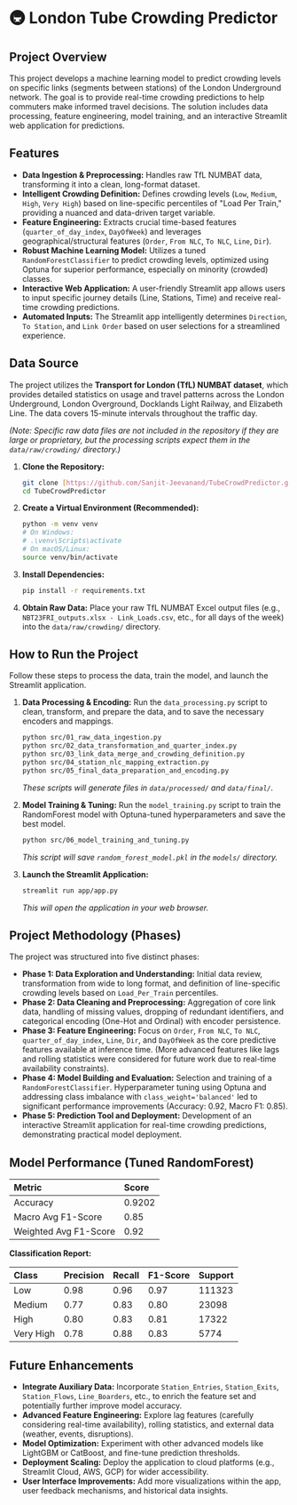 # 🚇 London Tube Crowding Predictor

## Project Overview

This project develops a machine learning model to predict crowding levels on specific links (segments between stations) of the London Underground network. The goal is to provide real-time crowding predictions to help commuters make informed travel decisions. The solution includes data processing, feature engineering, model training, and an interactive Streamlit web application for predictions.

## Features

* **Data Ingestion & Preprocessing:** Handles raw TfL NUMBAT data, transforming it into a clean, long-format dataset.
* **Intelligent Crowding Definition:** Defines crowding levels (`Low`, `Medium`, `High`, `Very High`) based on line-specific percentiles of "Load Per Train," providing a nuanced and data-driven target variable.
* **Feature Engineering:** Extracts crucial time-based features (`quarter_of_day_index`, `DayOfWeek`) and leverages geographical/structural features (`Order`, `From NLC`, `To NLC`, `Line`, `Dir`).
* **Robust Machine Learning Model:** Utilizes a tuned `RandomForestClassifier` to predict crowding levels, optimized using Optuna for superior performance, especially on minority (crowded) classes.
* **Interactive Web Application:** A user-friendly Streamlit app allows users to input specific journey details (Line, Stations, Time) and receive real-time crowding predictions.
* **Automated Inputs:** The Streamlit app intelligently determines `Direction`, `To Station`, and `Link Order` based on user selections for a streamlined experience.

## Data Source

The project utilizes the **Transport for London (TfL) NUMBAT dataset**, which provides detailed statistics on usage and travel patterns across the London Underground, London Overground, Docklands Light Railway, and Elizabeth Line. The data covers 15-minute intervals throughout the traffic day.

*(Note: Specific raw data files are not included in the repository if they are large or proprietary, but the processing scripts expect them in the `data/raw/crowding/` directory.)*

1.  **Clone the Repository:**
    ```bash
    git clone [https://github.com/Sanjit-Jeevanand/TubeCrowdPredictor.git](https://github.com/Sanjit-Jeevanand/TubeCrowdPredictor.git)
    cd TubeCrowdPredictor
    ```

2.  **Create a Virtual Environment (Recommended):**
    ```bash
    python -m venv venv
    # On Windows:
    # .\venv\Scripts\activate
    # On macOS/Linux:
    source venv/bin/activate
    ```

3.  **Install Dependencies:**
    ```bash
    pip install -r requirements.txt
    ```

4.  **Obtain Raw Data:**
    Place your raw TfL NUMBAT Excel output files (e.g., `NBT23FRI_outputs.xlsx - Link_Loads.csv`, etc., for all days of the week) into the `data/raw/crowding/` directory.

## How to Run the Project

Follow these steps to process the data, train the model, and launch the Streamlit application.

1.  **Data Processing & Encoding:**
    Run the `data_processing.py` script to clean, transform, and prepare the data, and to save the necessary encoders and mappings.
    ```bash
    python src/01_raw_data_ingestion.py
    python src/02_data_transformation_and_quarter_index.py
    python src/03_link_data_merge_and_crowding_definition.py
    python src/04_station_nlc_mapping_extraction.py
    python src/05_final_data_preparation_and_encoding.py
    ```
    *These scripts will generate files in `data/processed/` and `data/final/`.*

2.  **Model Training & Tuning:**
    Run the `model_training.py` script to train the RandomForest model with Optuna-tuned hyperparameters and save the best model.
    ```bash
    python src/06_model_training_and_tuning.py
    ```
    *This script will save `random_forest_model.pkl` in the `models/` directory.*

3.  **Launch the Streamlit Application:**
    ```bash
    streamlit run app/app.py
    ```
    *This will open the application in your web browser.*

## Project Methodology (Phases)

The project was structured into five distinct phases:

* **Phase 1: Data Exploration and Understanding:** Initial data review, transformation from wide to long format, and definition of line-specific crowding levels based on `Load_Per_Train` percentiles.
* **Phase 2: Data Cleaning and Preprocessing:** Aggregation of core link data, handling of missing values, dropping of redundant identifiers, and categorical encoding (One-Hot and Ordinal) with encoder persistence.
* **Phase 3: Feature Engineering:** Focus on `Order`, `From NLC`, `To NLC`, `quarter_of_day_index`, `Line`, `Dir`, and `DayOfWeek` as the core predictive features available at inference time. (More advanced features like lags and rolling statistics were considered for future work due to real-time availability constraints).
* **Phase 4: Model Building and Evaluation:** Selection and training of a `RandomForestClassifier`. Hyperparameter tuning using Optuna and addressing class imbalance with `class_weight='balanced'` led to significant performance improvements (Accuracy: 0.92, Macro F1: 0.85).
* **Phase 5: Prediction Tool and Deployment:** Development of an interactive Streamlit application for real-time crowding predictions, demonstrating practical model deployment.

## Model Performance (Tuned RandomForest)

| Metric            | Score    |
| :---------------- | :------- |
| Accuracy          | 0.9202   |
| Macro Avg F1-Score | 0.85     |
| Weighted Avg F1-Score | 0.92     |

**Classification Report:**

| Class     | Precision | Recall | F1-Score | Support |
| :-------- | :-------- | :----- | :------- | :------ |
| Low       | 0.98      | 0.96   | 0.97     | 111323  |
| Medium    | 0.77      | 0.83   | 0.80     | 23098   |
| High      | 0.80      | 0.83   | 0.81     | 17322   |
| Very High | 0.78      | 0.88   | 0.83     | 5774    |

## Future Enhancements

* **Integrate Auxiliary Data:** Incorporate `Station_Entries`, `Station_Exits`, `Station_Flows`, `Line_Boarders`, etc., to enrich the feature set and potentially further improve model accuracy.
* **Advanced Feature Engineering:** Explore lag features (carefully considering real-time availability), rolling statistics, and external data (weather, events, disruptions).
* **Model Optimization:** Experiment with other advanced models like LightGBM or CatBoost, and fine-tune prediction thresholds.
* **Deployment Scaling:** Deploy the application to cloud platforms (e.g., Streamlit Cloud, AWS, GCP) for wider accessibility.
* **User Interface Improvements:** Add more visualizations within the app, user feedback mechanisms, and historical data insights.


